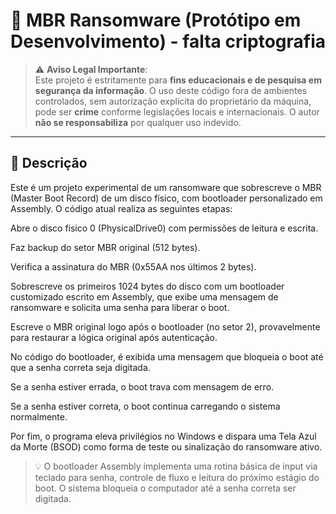# 🧨 MBR Ransomware (Protótipo em Desenvolvimento) - falta criptografia

> ⚠️ **Aviso Legal Importante**:  
> Este projeto é estritamente para **fins educacionais e de pesquisa em segurança da informação**. O uso deste código fora de ambientes controlados, sem autorização explícita do proprietário da máquina, pode ser **crime** conforme legislações locais e internacionais. O autor **não se responsabiliza** por qualquer uso indevido.

---

## 📌 Descrição

Este é um projeto experimental de um ransomware que sobrescreve o MBR (Master Boot Record) de um disco físico, com bootloader personalizado em Assembly.
O código atual realiza as seguintes etapas:

Abre o disco físico 0 (PhysicalDrive0) com permissões de leitura e escrita.

Faz backup do setor MBR original (512 bytes).

Verifica a assinatura do MBR (0x55AA nos últimos 2 bytes).

Sobrescreve os primeiros 1024 bytes do disco com um bootloader customizado escrito em Assembly, que exibe uma mensagem de ransomware e solicita uma senha para liberar o boot.

Escreve o MBR original logo após o bootloader (no setor 2), provavelmente para restaurar a lógica original após autenticação.

No código do bootloader, é exibida uma mensagem que bloqueia o boot até que a senha correta seja digitada.

Se a senha estiver errada, o boot trava com mensagem de erro.

Se a senha estiver correta, o boot continua carregando o sistema normalmente.

Por fim, o programa eleva privilégios no Windows e dispara uma Tela Azul da Morte (BSOD) como forma de teste ou sinalização do ransomware ativo.

> 💡 O bootloader Assembly implementa uma rotina básica de input via teclado para senha, controle de fluxo e leitura do próximo estágio do boot. O sistema bloqueia o computador até a senha correta ser digitada.



